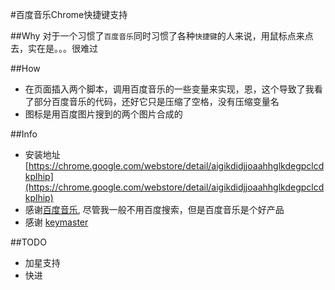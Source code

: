 #百度音乐Chrome快捷键支持

##Why
对于一个习惯了`百度音乐`同时习惯了各种`快捷键`的人来说，用鼠标点来点去，实在是。。。很难过

##How
* 在页面插入两个脚本，调用百度音乐的一些变量来实现，恩，这个导致了我看了部分百度音乐的代码，还好它只是压缩了空格，没有压缩变量名
* 图标是用百度图片搜到的两个图片合成的

##Info
* 安装地址  [https://chrome.google.com/webstore/detail/aigikdidjjoaahhglkdegpclcdkplhip](https://chrome.google.com/webstore/detail/aigikdidjjoaahhglkdegpclcdkplhip)
* 感谢[百度音乐](http://music.baidu.com), 尽管我一般不用百度搜索，但是百度音乐是个好产品
* 感谢 [keymaster](https://github.com/madrobby/keymaster)

##TODO
* 加星支持
* 快进
